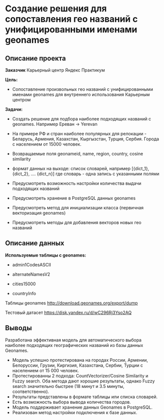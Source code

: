# Создание решения для сопоставления гео названий с унифицированными именами geonames
## Описание проекта
**Заказчик**
Карьерный центр Яндекс Практикум

**Цель:**
- Сопоставление произвольных гео названий с унифицированными именами geonames для внутреннего использования Карьерным центром

**Задачи:**

- Создать решение для подбора наиболее подходящих названий с geonames. Например Ереван -> Yerevan

- На примере РФ и стран наиболее популярных для релокации - Беларусь, Армения, Казахстан, Кыргызстан, Турция, Сербия. Города с населением от 15000 человек.

- Возвращаемые поля geonameid, name, region, country, cosine similarity

- формат данных на выходе: список словарей, например [{dict_1}, {dict_2}, …. {dict_n}] где словарь - одна запись с указанными полями

- Предусмотреть возможность настройки количества выдачи подходящих названий

- Предусмотреть хранение в PostgreSQL данных geonames

- Предусмотреть метод для инициализации класса (первичная векторизация geonames)

- Предусмотреть методы для добавления векторов новых гео названий


## Описание данных
**Используемые таблицы с geonames:**

- admin1CodesASCII

- alternateNamesV2

- cities15000

- countryInfo

Таблицы geonames http://download.geonames.org/export/dump

Тестовый датасет https://disk.yandex.ru/d/wC296Rj3Yso2AQ

## Выводы
Разработана эффективная модель для автоматического выбора наиболее подходящих географических названий из базы данных Geonames. 
* Модель успешно протестирована на городах России, Армении, Белоруссии, Грузии, Киргизия, Казахстана, Сербии, Турции с населением от 15 000 человек. 
* Протестированны 2 подхода: CountVectorizer/Cosine Similarity и Fuzzy search. Оба метода дают хорошие результаты, однако Fuzzy search значительно быстрее (18 минут и 3.5 минуты, соответственно).
* Результаты представлены в формате таблицы или списка словарей.
* Есть возможность выбора вывода количества городов.
* Модель поддерживает хранение данных Geonames в PostgreSQL. 
* Реализован метод настройки подключения к базе данных.


